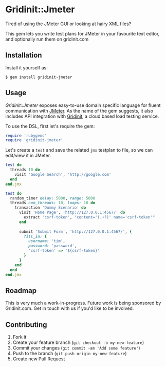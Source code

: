 # Gridinit::Jmeter

Tired of using the JMeter GUI or looking at hairy XML files?

This gem lets you write test plans for JMeter in your favourite text editor, and optionally run them on gridinit.com

## Installation

Install it yourself as:

    $ gem install gridinit-jmeter

## Usage

*Gridinit::Jmeter* exposes easy-to-use domain specific language for fluent communication with [JMeter](http://jmeter.apache.org/). As the name of the gem suggests, it also includes API integration with [Gridinit](http://gridinit.com), a cloud based load testing service.

To use the DSL, first let's require the gem:

```ruby
require 'rubygems'
require 'gridinit-jmeter'
```

Let's create a `test` and save the related `jmx` testplan to file, so we can edit/view it in JMeter.

```ruby
test do
  threads 10 do
    visit 'Google Search', 'http://google.com'
  end
end.jmx
```

```ruby
test do
  random_timer delay: 5000, range: 5000
  threads num_threads: 10, loops: 10 do
    transaction 'Dummy Scenario' do
      visit 'Home Page', 'http://127.0.0.1:4567/' do
        extract 'csrf-token', "content='(.+?)' name='csrf-token'"
      end
   
      submit 'Submit Form', 'http://127.0.0.1:4567/', {
        fill_in: {
          username: 'tim',
          password: 'password',
          'csrf-token' => '${csrf-token}'
        }
      }
    end
  end
end.jmx
```

## Roadmap

This is very much a work-in-progress. Future work is being sponsored by Gridinit.com. Get in touch with us if you'd like to be involved.

## Contributing

1. Fork it
2. Create your feature branch (`git checkout -b my-new-feature`)
3. Commit your changes (`git commit -am 'Add some feature'`)
4. Push to the branch (`git push origin my-new-feature`)
5. Create new Pull Request
